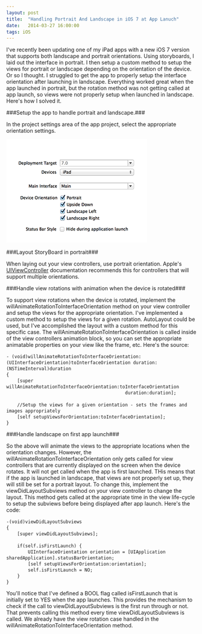 ```yaml
---
layout: post
title:  "Handling Portrait And Landscape in iOS 7 at App Lanuch"
date:   2014-03-27 16:00:00
tags: iOS
---
```


I've recently been updating one of my iPad apps with a new iOS 7 version that supports both landscape and portrait orientations.  Using storyboards, I laid out the interface in portrait.  I then setup a custom method to setup the views for portrait or landscape depending on the orientation of the device.  Or so I thought.  I struggled to get the app to properly setup the interface orientation after launching in landscape.  Everything worked great when the app launched in portrait, but the rotation method was not getting called at app launch, so views were not properly setup when launched in landscape.  Here's how I solved it.

###Setup the app to handle portrait and landscape.###

In the project settings area of the app project, select the appropriate orientation settings.

<img src="/img/orientation-options.png" class="img-responsive center-block" alt="Orientation Options">

###Layout StoryBoard in portrait###

When laying out your view controllers, use portrait orientation.  Apple's [UIViewController](https://developer.apple.com/library/ios/documentation/uikit/reference/UIViewController_Class/Reference/Reference.html) documentation recommends this for controllers that will support multiple orientations.

###Handle view rotations with animation when the device is rotated###

To support view rotations when the device is rotated, implement the willAnimateRotationToInterfaceOrientation method on your view controller and setup the views for the appropriate orientation.  I've implemented a custom method to setup the views for a given rotation.  AutoLayout could be used, but I've accomplished the layout with a custom method for this specific case.  The willAnimateRotationToInterfaceOrientation is called inside of the view controllers animation block, so you can set the appropriate animatable properties on your view like the frame, etc.  Here's the source:

```obj-c
- (void)willAnimateRotationToInterfaceOrientation:(UIInterfaceOrientation)toInterfaceOrientation duration:(NSTimeInterval)duration
{
    [super willAnimateRotationToInterfaceOrientation:toInterfaceOrientation 
    										duration:duration];
    
    //Setup the views for a given orientation - sets the frames and images appropriately
    [self setupViewsForOrientation:toInterfaceOrientation];
}
```

###Handle landscape on first app launch###

So the above will animate the views to the appropriate locations when the orientation changes.  However, the willAnimateRotationToInterfaceOrientation only gets called for view controllers that are currently displayed on the screen when the device rotates.  It will not get called when the app is first launched.  THis means that if the app is launched in landscape, that views are not properly set up, they will still be set for a portrait layout.  To change this, implement the viewDidLayoutSubviews method on your view controller to change the layout.  This method gets called at the appropriate time in the view life-cycle to setup the subviews before being displayed after app launch.  Here's the code:

```obj-c
-(void)viewDidLayoutSubviews
{
    [super viewDidLayoutSubviews];
    
    if(self.isFirstLaunch) {
        UIInterfaceOrientation orientation = [UIApplication sharedApplication].statusBarOrientation;
        [self setupViewsForOrientation:orientation];
        self.isFirstLaunch = NO;
    }
}
```

You'll notice that I've defined a BOOL flag called isFirstLaunch that is initially set to YES when the app launches.  This provides the mechanism to check if the call to viewDidLayoutSubviews is the first run through or not.  That prevents calling this method every time viewDidLayoutSubviews is called.  We already have the view rotation case handled in the willAnimateRotationToInterfaceOrientation method.
